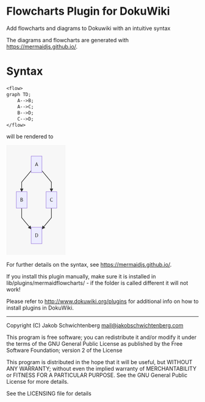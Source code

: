 # Flowcharts Plugin for DokuWiki
Add flowcharts and diagrams to Dokuwiki with an intuitive syntax

The diagrams and flowcharts are generated with https://mermaidjs.github.io/. 

# Syntax

```
<flow>
graph TD;
    A-->B;
    A-->C;
    B-->D;
    C-->D;
</flow>
```

will be rendered to

![example diagram](examplediagram.png)


For further details on the syntax, see https://mermaidjs.github.io/.

If you install this plugin manually, make sure it is installed in
lib/plugins/mermaidflowcharts/ - if the folder is called different it
will not work!

Please refer to http://www.dokuwiki.org/plugins for additional info
on how to install plugins in DokuWiki.

----
Copyright (C) Jakob Schwichtenberg <mail@jakobschwichtenberg.com>

This program is free software; you can redistribute it and/or modify
it under the terms of the GNU General Public License as published by
the Free Software Foundation; version 2 of the License

This program is distributed in the hope that it will be useful,
but WITHOUT ANY WARRANTY; without even the implied warranty of
MERCHANTABILITY or FITNESS FOR A PARTICULAR PURPOSE.  See the
GNU General Public License for more details.

See the LICENSING file for details
